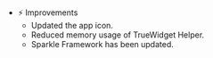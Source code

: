 -   ⚡️ Improvements
    -   Updated the app icon.
    -   Reduced memory usage of TrueWidget Helper.
    -   Sparkle Framework has been updated.
